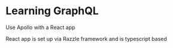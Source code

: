 # Learning GraphQL

Use Apollo with a React app

React app is set up via Razzle framework and is typescript based